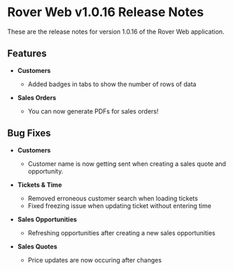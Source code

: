 # Rover Web v1.0.16 Release Notes

<badge text= "Version 1.0.16" vertical="middle" />

<PageHeader />

These are the release notes for version 1.0.16 of the Rover Web application.

## Features
  
- **Customers**
  - Added badges in tabs to show the number of rows of data

- **Sales Orders**
  - You can now generate PDFs for sales orders!


## Bug Fixes

- **Customers**
  - Customer name is now getting sent when creating a sales quote and opportunity.

- **Tickets & Time**
  - Removed erroneous customer search when loading tickets
  - Fixed freezing issue when updating ticket without entering time

- **Sales Opportunities**
  - Refreshing opportunities after creating a new sales opportunities

- **Sales Quotes**
  - Price updates are now occuring after changes


<PageFooter />
